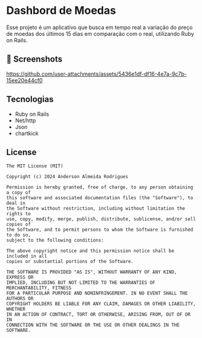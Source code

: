 # Dashbord de Moedas
Esse projeto é um aplicativo que busca em tempo real a variação do preço de moedas dos últimos 15 dias em comparação com o real, utilizando Ruby on Rails.

## :camera_flash: Screenshots

https://github.com/user-attachments/assets/5436e1df-df16-4e7a-9c7b-15ee20e44cf0


## Tecnologias
- Ruby on Rails
- Net/http
- Json
- chartkick

## License
```
The MIT License (MIT)

Copyright (c) 2024 Anderson Almeida Rodrigues

Permission is hereby granted, free of charge, to any person obtaining a copy of
this software and associated documentation files (the "Software"), to deal in
the Software without restriction, including without limitation the rights to
use, copy, modify, merge, publish, distribute, sublicense, and/or sell copies of
the Software, and to permit persons to whom the Software is furnished to do so,
subject to the following conditions:

The above copyright notice and this permission notice shall be included in all
copies or substantial portions of the Software.

THE SOFTWARE IS PROVIDED "AS IS", WITHOUT WARRANTY OF ANY KIND, EXPRESS OR
IMPLIED, INCLUDING BUT NOT LIMITED TO THE WARRANTIES OF MERCHANTABILITY, FITNESS
FOR A PARTICULAR PURPOSE AND NONINFRINGEMENT. IN NO EVENT SHALL THE AUTHORS OR
COPYRIGHT HOLDERS BE LIABLE FOR ANY CLAIM, DAMAGES OR OTHER LIABILITY, WHETHER
IN AN ACTION OF CONTRACT, TORT OR OTHERWISE, ARISING FROM, OUT OF OR IN
CONNECTION WITH THE SOFTWARE OR THE USE OR OTHER DEALINGS IN THE SOFTWARE.
```
